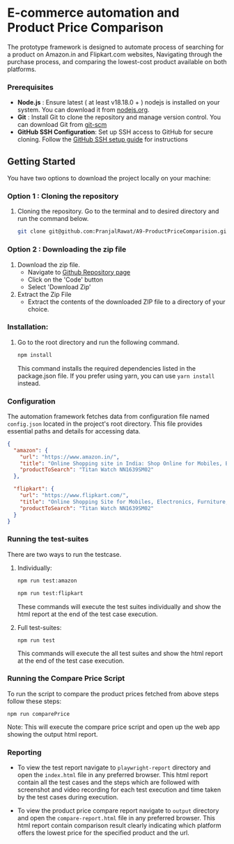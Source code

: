 # E-commerce automation and Product Price Comparison

The prototype framework is designed to automate process of searching for a product on Amazon.in and Flipkart.com websites, Navigating through the purchase process, and comparing the lowest-cost product available on both platforms.

### Prerequisites

- **Node.js** : Ensure latest ( at least v18.18.0 + ) nodejs is installed on your system. You can download it from [nodejs.org](https://nodejs.org/en).
- **Git** : Install Git to clone the repository and manage version control. You can download Git from [git-scm](https://git-scm.com/downloads)
- **GitHub SSH Configuration**: Set up SSH access to GitHub for secure cloning. Follow the [GitHub SSH setup guide](https://docs.github.com/en/authentication/connecting-to-github-with-ssh) for instructions

## Getting Started

You have two options to download the project locally on your machine:

### Option 1 : Cloning the repository

1. Cloning the repository. Go to the terminal and to desired directory and run the command below.

   ```bash
   git clone git@github.com:PranjalRawat/A9-ProductPriceComparision.git
   ```

### Option 2 : Downloading the zip file

1. Download the zip file.
   - Navigate to [Github Repository page](https://github.com/PranjalRawat/A9-ProductPriceComparision.git)
   - Click on the 'Code' button
   - Select 'Download Zip'
2. Extract the Zip File
   - Extract the contents of the downloaded ZIP file to a directory of your choice.

### Installation:

1. Go to the root directory and run the following command.

   ```bash
   npm install
   ```

   This command installs the required dependencies listed in the package.json file. If you prefer using yarn, you can use `yarn install` instead.

### Configuration

The automation framework fetches data from configuration file named `config.json` located in the project's root directory. This file provides essential paths and details for accessing data.

```json
{
  "amazon": {
    "url": "https://www.amazon.in/",
    "title": "Online Shopping site in India: Shop Online for Mobiles, Books, Watches, Shoes and More - Amazon.in",
    "productToSearch": "Titan Watch NN1639SM02"
  },

  "flipkart": {
    "url": "https://www.flipkart.com/",
    "title": "Online Shopping Site for Mobiles, Electronics, Furniture, Grocery, Lifestyle, Books & More. Best Offers!",
    "productToSearch": "Titan Watch NN1639SM02"
  }
}
```

### Running the test-suites

There are two ways to run the testcase.

1. Individually:

   ```bash
   npm run test:amazon
   ```

   ```bash
   npm run test:flipkart
   ```

   These commands will execute the test suites individually and show the html report at the end of the test case execution.

2. Full test-suites:

   ```
   npm run test
   ```

   This commands will execute the all test suites and show the html report at the end of the test case execution.

### Running the Compare Price Script

To run the script to compare the product prices fetched from above steps follow these steps:

```
npm run comparePrice
```

Note: This will execute the compare price script and open up the web app showing the output html report.

### Reporting

- To view the test report navigate to `playwright-report` directory and open the `index.html` file in any preferred browser. This html report contain all the test cases and the steps which are followed with screenshot and video recording for each test execution and time taken by the test cases during execution.

- To view the product price compare report navigate to `output` directory and open the `compare-report.html` file in any preferred browser. This html report contain comparison result clearly indicating which platform offers the lowest price for the specified product and the url.

